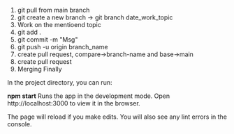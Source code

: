 1. git pull from main branch
2. git create a new branch
   -> git branch date_work_topic
3. Work on the mentioend topic
4. git add .
5. git commit -m "Msg"
6. git push -u origin branch_name
7. create pull request, compare->branch-name and base->main
8. create pull request
9. Merging Finally 

In the project directory, you can run:

**npm start**
Runs the app in the development mode.
Open http://localhost:3000 to view it in the browser.

The page will reload if you make edits.
You will also see any lint errors in the console.
